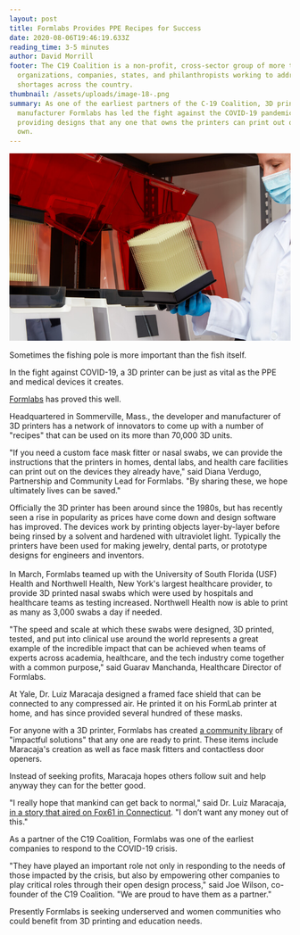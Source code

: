 ```yaml
---
layout: post
title: Formlabs Provides PPE Recipes for Success
date: 2020-08-06T19:46:19.633Z
reading_time: 3-5 minutes
author: David Morrill
footer: The C19 Coalition is a non-profit, cross-sector group of more than 20
  organizations, companies, states, and philanthropists working to address PPE
  shortages across the country.
thumbnail: /assets/uploads/image-18-.png
summary: As one of the earliest partners of the C-19 Coalition, 3D printer
  manufacturer Formlabs has led the fight against the COVID-19 pandemic by
  providing designs that any one that owns the printers can print out on their
  own.
---
```

![](/assets/uploads/image-18-.png)

Sometimes the fishing pole is more important than the fish itself.

In the fight against COVID-19, a 3D printer can be just as vital as the PPE and medical devices it creates.

[Formlabs](formlabs.com) has proved this well.

Headquartered in Sommerville, Mass., the developer and manufacturer of 3D printers has a network of innovators to come up with a number of "recipes" that can be used on its more than 70,000 3D units.

"If you need a custom face mask fitter or nasal swabs, we can provide the instructions that the printers in homes, dental labs, and health care facilities can print out on the devices they already have," said Diana Verdugo, Partnership and Community Lead for Formlabs. "By sharing these, we hope ultimately lives can be saved."

Officially the 3D printer has been around since the 1980s, but has recently seen a rise in popularity as prices have come down and design software has improved. The devices work by printing objects layer-by-layer before being rinsed by a solvent and hardened with ultraviolet light. Typically the printers have been used for making jewelry, dental parts, or prototype designs for engineers and inventors.\
\
In March, Formlabs teamed up with the University of South Florida (USF) Health and Northwell Health, New York's largest healthcare provider, to provide 3D printed nasal swabs which were used by hospitals and healthcare teams as testing increased. Northwell Health now is able to print as many as 3,000 swabs a day if needed.

"The speed and scale at which these swabs were designed, 3D printed, tested, and put into clinical use around the world represents a great example of the incredible impact that can be achieved when teams of experts across academia, healthcare, and the tech industry come together with a common purpose," said Guarav Manchanda, Healthcare Director of Formlabs.

At Yale, Dr. Luiz  Maracaja designed a framed face shield that can be connected to any compressed air. He printed it on his FormLab printer at home, and has since provided several hundred of these masks. 

For anyone with a 3D printer, Formlabs has created [a community library](https://formlabs.com/covid-19-response/community-part-library/) of "impactful solutions" that any one are ready to print. These items include Maracaja's creation as well as face mask fitters and contactless door openers.

Instead of seeking profits, Maracaja hopes others follow suit and help anyway they can for the better good.

"I really hope that mankind can get back to normal," said Dr. Luiz Maracaja, [in a story that aired on Fox61 in Connecticut](https://www.fox61.com/article/news/health/coronavirus/yale-medicine-doctor-creating-face-shields-for-colleagues/520-c2101951-dbc9-4547-ac67-802ebe113475). "I don’t want any money out of this."

As a partner of the C19 Coalition, Formlabs was one of the earliest companies to respond to the COVID-19 crisis.

"They have played an important role not only in responding to the needs of those impacted by the crisis, but also by empowering other companies to play critical roles through their open design process," said Joe Wilson, co-founder of the C19 Coalition. "We are proud to have them as a partner."

Presently Formlabs is seeking underserved and women communities who could benefit from 3D printing and education needs.